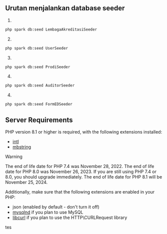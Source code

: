 ## Urutan menjalankan database seeder
1. 
```bash
php spark db:seed LembagaAkreditasiSeeder
```
2. 
```bash
php spark db:seed UserSeeder
```
3.
```bash
php spark db:seed ProdiSeeder
```
4.
```bash
php spark db:seed AuditorSeeder
```
4.
```bash
php spark db:seed FormEDSeeder
```



## Server Requirements

PHP version 8.1 or higher is required, with the following extensions installed:

- [intl](http://php.net/manual/en/intl.requirements.php)
- [mbstring](http://php.net/manual/en/mbstring.installation.php)

> [!WARNING]
> The end of life date for PHP 7.4 was November 28, 2022.
> The end of life date for PHP 8.0 was November 26, 2023.
> If you are still using PHP 7.4 or 8.0, you should upgrade immediately.
> The end of life date for PHP 8.1 will be November 25, 2024.

Additionally, make sure that the following extensions are enabled in your PHP:

- json (enabled by default - don't turn it off)
- [mysqlnd](http://php.net/manual/en/mysqlnd.install.php) if you plan to use MySQL
- [libcurl](http://php.net/manual/en/curl.requirements.php) if you plan to use the HTTP\CURLRequest library

tes